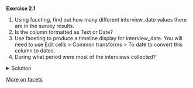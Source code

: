 **Exercise 2.1**

1. Using faceting, find out how many different interview_date values there are in the survey results.
1. Is the column formatted as Text or Date?
1. Use faceting to produce a timeline display for interview_date. You will need to use Edit cells > Common transforms > To date to convert this column to dates.
1. During what period were most of the interviews collected?

<details>
<summary>
Solution
</summary>
For the column interview_date do Facet > Text facet. 

A box will appear in the left panel showing that there are 19 unique entries in this column. 

By default, the column interview_date is formatted as Text. 

You can change the format by doing Edit cells > Common transforms > To date.

Notice the the values in the column turn green. Doing Facet > Timeline facet creates a box in the left panel that shows a histogram of the number of entries for each date.


Most of the data was collected in November of 2016.

</details>

[More on facets](more_on_facets.md)
